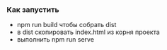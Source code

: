 ### Как запустить
* npm run build чтобы собрать dist
* в dist скопировать index.html из корня проекта
* выполнить npm run serve